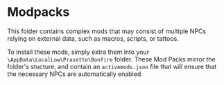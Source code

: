 # Modpacks
This folder contains complex mods that may consist of multiple NPCs relying on external data, such as macros, scripts, or tattoos.

To install these mods, simply extra them into your `\AppData\LocalLow\Prasetto\Bonfire` folder. These Mod Packs mirror the
folder's stucture, and contain an `activemods.json` file that will ensure that the necessary NPCs are automatically enabled.
